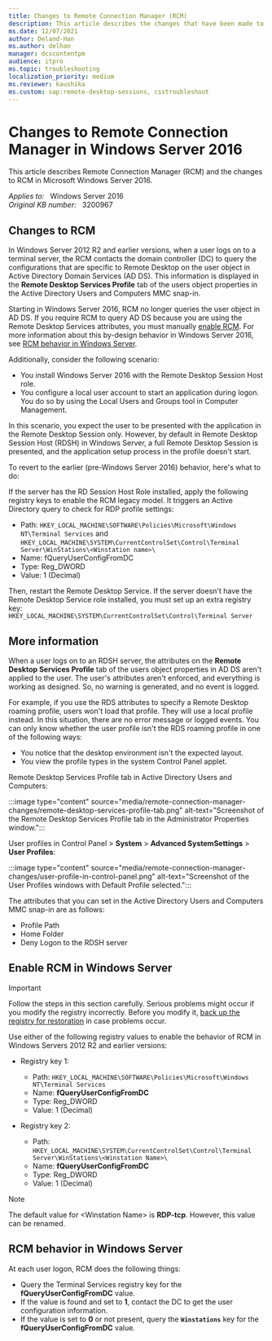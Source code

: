 ```yaml
---
title: Changes to Remote Connection Manager (RCM)
description: This article describes the changes that have been made to RCM in Windows Server 2016. It also explains how to enable RCM.
ms.date: 12/07/2021
author: Deland-Han
ms.author: delhan
manager: dcscontentpm
audience: itpro
ms.topic: troubleshooting
localization_priority: medium
ms.reviewer: kaushika
ms.custom: sap:remote-desktop-sessions, csstroubleshoot
---
```

# Changes to Remote Connection Manager in Windows Server 2016

This article describes Remote Connection Manager (RCM) and the changes to RCM in Microsoft Windows Server 2016.

_Applies to:_ &nbsp; Windows Server 2016  
_Original KB number:_ &nbsp; 3200967

## Changes to RCM

In Windows Server 2012 R2 and earlier versions, when a user logs on to a terminal server, the RCM contacts the domain controller (DC) to query the configurations that are specific to Remote Desktop on the user object in Active Directory Domain Services (AD DS). This information is displayed in the **Remote Desktop Services Profile** tab of the users object properties in the Active Directory Users and Computers MMC snap-in.

Starting in Windows Server 2016, RCM no longer queries the user object in AD DS. If you require RCM to query AD DS because you are using the Remote Desktop Services attributes, you must manually [enable RCM](#enable-rcm-in-windows-server). For more information about this by-design behavior in Windows Server 2016, see [RCM behavior in Windows Server](#rcm-behavior-in-windows-server).

Additionally, consider the following scenario:

- You install Windows Server 2016 with the Remote Desktop Session Host role.
- You configure a local user account to start an application during logon. You do so by using the Local Users and Groups tool in Computer Management.

In this scenario, you expect the user to be presented with the application in the Remote Desktop Session only. However, by default in Remote Desktop Session Host (RDSH) in Windows Server, a full Remote Desktop Session is presented, and the application setup process in the profile doesn't start.

To revert to the earlier (pre-Windows Server 2016) behavior, here's what to do:

If the server has the RD Session Host Role installed, apply the following registry keys to enable the RCM legacy model. It triggers an Active Directory query to check for RDP profile settings:

- Path: `HKEY_LOCAL_MACHINE\SOFTWARE\Policies\Microsoft\Windows NT\Terminal Services` and `HKEY_LOCAL_MACHINE\SYSTEM\CurrentControlSet\Control\Terminal Server\WinStations\<Winstation name>\`
- Name: fQueryUserConfigFromDC
- Type: Reg_DWORD
- Value: 1 (Decimal)

Then, restart the Remote Desktop Service. If the server doesn't have the Remote Desktop Service role installed, you must set up an extra registry key:  
`HKEY_LOCAL_MACHINE\SYSTEM\CurrentControlSet\Control\Terminal Server`

## More information

When a user logs on to an RDSH server, the attributes on the **Remote Desktop Services Profile** tab of the users object properties in AD DS aren't applied to the user. The user's attributes aren't enforced, and everything is working as designed. So, no warning is generated, and no event is logged.

For example, if you use the RDS attributes to specify a Remote Desktop roaming profile, users won't load that profile. They will use a local profile instead. In this situation, there are no error message or logged events. You can only know whether the user profile isn't the RDS roaming profile in one of the following ways:

- You notice that the desktop environment isn't the expected layout.
- You view the profile types in the system Control Panel applet.

Remote Desktop Services Profile tab in Active Directory Users and Computers:

:::image type="content" source="media/remote-connection-manager-changes/remote-desktop-services-profile-tab.png" alt-text="Screenshot of the Remote Desktop Services Profile tab in the Administrator Properties window.":::

User profiles in Control Panel > **System** > **Advanced SystemSettings** > **User Profiles**:

:::image type="content" source="media/remote-connection-manager-changes/user-profile-in-control-panel.png" alt-text="Screenshot of the User Profiles windows with Default Profile selected.":::

The attributes that you can set in the Active Directory Users and Computers MMC snap-in are as follows:

- Profile Path
- Home Folder
- Deny Logon to the RDSH server  

## Enable RCM in Windows Server

> [!IMPORTANT]
> Follow the steps in this section carefully. Serious problems might occur if you modify the registry incorrectly. Before you modify it, [back up the registry for restoration](https://support.microsoft.com/help/322756) in case problems occur.

Use either of the following registry values to enable the behavior of RCM in Windows Servers 2012 R2 and earlier versions:

- Registry key 1:

  - Path: `HKEY_LOCAL_MACHINE\SOFTWARE\Policies\Microsoft\Windows NT\Terminal Services`
  - Name: **fQueryUserConfigFromDC**
  - Type: Reg_DWORD
  - Value: 1 (Decimal)

- Registry key 2:

  - Path: `HKEY_LOCAL_MACHINE\SYSTEM\CurrentControlSet\Control\Terminal Server\WinStations\<Winstation Name>\`
  - Name: **fQueryUserConfigFromDC**
  - Type: Reg_DWORD
  - Value: 1 (Decimal)

> [!NOTE]
> The default value for \<Winstation Name> is **RDP-tcp**. However, this value can be renamed.

## RCM behavior in Windows Server

At each user logon, RCM does the following things:

- Query the Terminal Services registry key for the **fQueryUserConfigFromDC** value.
- If the value is found and set to **1**, contact the DC to get the user configuration information.
- If the value is set to **0** or not present, query the **`Winstations`** key for the **fQueryUserConfigFromDC** value.
